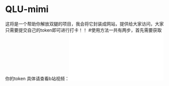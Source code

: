 # QLU-mimi
这将是一个帮助你解放双腿的项目，我会将它封装成网站，提供给大家访问，大家只需要提交自己的token即可进行打卡！！
#使用方法一共有两步，首先需要获取你的token
具体请查看b站视频：<iframe src="//player.bilibili.com/player.html?aid=575009367&bvid=BV14z4y1u7CZ&cid=1241198157&page=1" scrolling="no" border="0" frameborder="no" framespacing="0" allowfullscreen="true"> </iframe>
